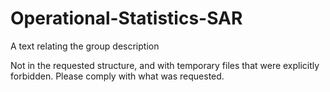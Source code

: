 # Operational-Statistics-SAR
A text relating the group description

Not in the requested structure, and with temporary files that were explicitly forbidden. Please comply with what was requested.

